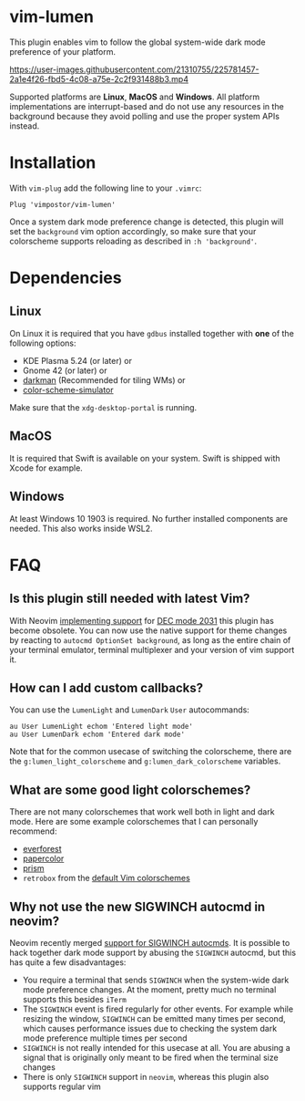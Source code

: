 # vim-lumen

This plugin enables vim to follow the global system-wide dark mode preference of your platform.

https://user-images.githubusercontent.com/21310755/225781457-2a1e4f26-fbd5-4c08-a75e-2c2f931488b3.mp4

Supported platforms are **Linux**, **MacOS** and **Windows**. All platform implementations are interrupt-based and do not use any resources in the background because they avoid polling and use the proper system APIs instead.

# Installation

With `vim-plug` add the following line to your `.vimrc`:

```vim
Plug 'vimpostor/vim-lumen'
```

Once a system dark mode preference change is detected, this plugin will set the `background` vim option accordingly, so make sure that your colorscheme supports reloading as described in `:h 'background'`.

# Dependencies

## Linux

On Linux it is required that you have `gdbus` installed together with **one** of the following options:

- KDE Plasma 5.24 (or later) or
- Gnome 42 (or later) or
- [darkman](https://gitlab.com/WhyNotHugo/darkman) (Recommended for tiling WMs) or
- [color-scheme-simulator](https://gitlab.gnome.org/exalm/color-scheme-simulator)

Make sure that the `xdg-desktop-portal` is running.

## MacOS

It is required that Swift is available on your system. Swift is shipped with Xcode for example.

## Windows

At least Windows 10 1903 is required. No further installed components are needed.
This also works inside WSL2.

# FAQ

## Is this plugin still needed with latest Vim?

With Neovim [implementing support](https://github.com/neovim/neovim/pull/31350) for [DEC mode 2031](https://contour-terminal.org/vt-extensions/color-palette-update-notifications/) this plugin has become obsolete.
You can now use the native support for theme changes by reacting to `autocmd OptionSet background`, as long as the entire chain of your terminal emulator, terminal multiplexer and your version of vim support it.

## How can I add custom callbacks?

You can use the `LumenLight` and `LumenDark` `User` autocommands:
```vim
au User LumenLight echom 'Entered light mode'
au User LumenDark echom 'Entered dark mode'
```

Note that for the common usecase of switching the colorscheme, there are the `g:lumen_light_colorscheme` and `g:lumen_dark_colorscheme` variables.

## What are some good light colorschemes?

There are not many colorschemes that work well both in light and dark mode.
Here are some example colorschemes that I can personally recommend:

- [everforest](https://github.com/sainnhe/everforest)
- [papercolor](https://github.com/NLKNguyen/papercolor-theme)
- [prism](https://github.com/vimpostor/vim-prism)
- `retrobox` from the [default Vim colorschemes](https://github.com/vim/colorschemes)

## Why not use the new SIGWINCH autocmd in neovim?

Neovim recently merged [support for SIGWINCH autocmds](https://github.com/neovim/neovim/pull/18029). It is possible to hack together dark mode support by abusing the `SIGWINCH` autocmd, but this has quite a few disadvantages:

- You require a terminal that sends `SIGWINCH` when the system-wide dark mode preference changes. At the moment, pretty much no terminal supports this besides `iTerm`
- The `SIGWINCH` event is fired regularly for other events. For example while resizing the window, `SIGWINCH` can be emitted many times per second, which causes performance issues due to checking the system dark mode preference multiple times per second
- `SIGWINCH` is not really intended for this usecase at all. You are abusing a signal that is originally only meant to be fired when the terminal size changes
- There is only `SIGWINCH` support in `neovim`, whereas this plugin also supports regular vim
